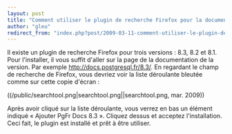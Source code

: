 ```yaml
---
layout: post
title: "Comment utiliser le plugin de recherche Firefox pour la documentation traduite"
author: "gleu"
redirect_from: "index.php?post/2009-03-11-comment-utiliser-le-plugin-de-recherche-firefox-pour-la-documentation-traduite "
---
```




Il existe un plugin de recherche Firefox pour trois versions : 8.3, 8.2 et 8.1. Pour l'installer, il vous suffit d'aller sur la page de la documentation de la version. Par exemple http://docs.postgresql.fr/8.3/. En regardant le champ de recherche de Firefox, vous devriez voir la liste déroulante bleutée comme sur cette copie d'écran :



((/public/searchtool.png|searchtool.png||searchtool.png, mar. 2009))



Après avoir cliqué sur la liste déroulante, vous verrez en bas un élément indiqué « Ajouter PgFr Docs 8.3 ». Cliquez dessus et acceptez l'installation. Ceci fait, le plugin est installé et prêt à être utiliser.